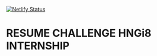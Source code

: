 [![Netlify Status](https://api.netlify.com/api/v1/badges/8eb2ed75-36af-4848-b437-dfc48953ce1d/deploy-status)](https://app.netlify.com/sites/resume-challenge-hngi8/deploys)

# RESUME CHALLENGE HNGi8 INTERNSHIP
